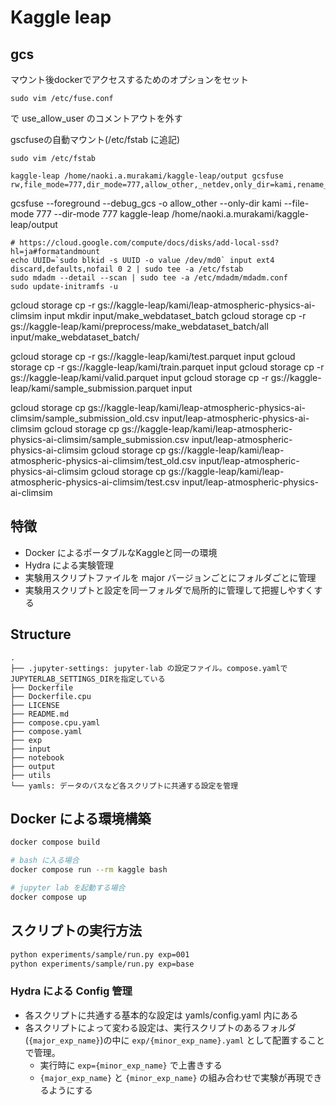 # Kaggle leap


## gcs

マウント後dockerでアクセスするためのオプションをセット
```
sudo vim /etc/fuse.conf
```
で use_allow_user のコメントアウトを外す


gscfuseの自動マウント(/etc/fstab に追記)
```
sudo vim /etc/fstab

kaggle-leap /home/naoki.a.murakami/kaggle-leap/output gcsfuse rw,file_mode=777,dir_mode=777,allow_other,_netdev,only_dir=kami,rename_dir_limit=20
```
gcsfuse --foreground --debug_gcs -o allow_other --only-dir kami --file-mode 777 --dir-mode 777 kaggle-leap /home/naoki.a.murakami/kaggle-leap/output

```
# https://cloud.google.com/compute/docs/disks/add-local-ssd?hl=ja#formatandmount
echo UUID=`sudo blkid -s UUID -o value /dev/md0` input ext4 discard,defaults,nofail 0 2 | sudo tee -a /etc/fstab
sudo mdadm --detail --scan | sudo tee -a /etc/mdadm/mdadm.conf
sudo update-initramfs -u
```

gcloud storage cp -r gs://kaggle-leap/kami/leap-atmospheric-physics-ai-climsim input
mkdir input/make_webdataset_batch
gcloud storage cp -r gs://kaggle-leap/kami/preprocess/make_webdataset_batch/all input/make_webdataset_batch/


gcloud storage cp -r gs://kaggle-leap/kami/test.parquet input
gcloud storage cp -r gs://kaggle-leap/kami/train.parquet input
gcloud storage cp -r gs://kaggle-leap/kami/valid.parquet input
gcloud storage cp -r gs://kaggle-leap/kami/sample_submission.parquet input

gcloud storage cp gs://kaggle-leap/kami/leap-atmospheric-physics-ai-climsim/sample_submission_old.csv input/leap-atmospheric-physics-ai-climsim
gcloud storage cp gs://kaggle-leap/kami/leap-atmospheric-physics-ai-climsim/sample_submission.csv input/leap-atmospheric-physics-ai-climsim
gcloud storage cp gs://kaggle-leap/kami/leap-atmospheric-physics-ai-climsim/test_old.csv input/leap-atmospheric-physics-ai-climsim
gcloud storage cp gs://kaggle-leap/kami/leap-atmospheric-physics-ai-climsim/test.csv input/leap-atmospheric-physics-ai-climsim

## 特徴
- Docker によるポータブルなKaggleと同一の環境
- Hydra による実験管理
- 実験用スクリプトファイルを major バージョンごとにフォルダごとに管理
- 実験用スクリプトと設定を同一フォルダで局所的に管理して把握しやすくする

## Structure
```text
.
├── .jupyter-settings: jupyter-lab の設定ファイル。compose.yamlでJUPYTERLAB_SETTINGS_DIRを指定している
├── Dockerfile
├── Dockerfile.cpu
├── LICENSE
├── README.md
├── compose.cpu.yaml
├── compose.yaml
├── exp
├── input
├── notebook
├── output
├── utils
└── yamls: データのパスなど各スクリプトに共通する設定を管理
```

## Docker による環境構築

```sh
docker compose build

# bash に入る場合
docker compose run --rm kaggle bash 

# jupyter lab を起動する場合
docker compose up 
```

## スクリプトの実行方法

```sh
python experiments/sample/run.py exp=001
python experiments/sample/run.py exp=base
```

### Hydra による Config 管理
- 各スクリプトに共通する基本的な設定は yamls/config.yaml 内にある
- 各スクリプトによって変わる設定は、実行スクリプトのあるフォルダ(`{major_exp_name}`)の中に `exp/{minor_exp_name}.yaml` として配置することで管理。
    - 実行時に `exp={minor_exp_name}` で上書きする
    - `{major_exp_name}` と `{minor_exp_name}` の組み合わせで実験が再現できるようにする
